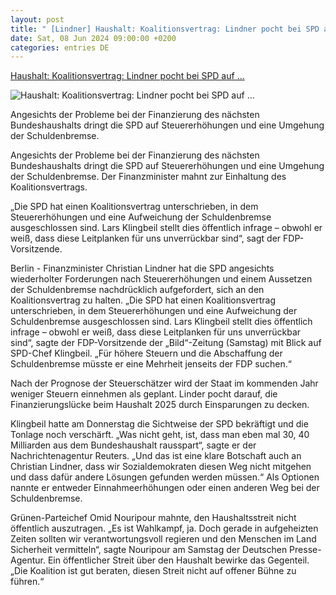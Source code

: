 ```yaml
---
layout: post
title: " [Lindner] Haushalt: Koalitionsvertrag: Lindner pocht bei SPD auf ..."
date: Sat, 08 Jun 2024 09:00:00 +0200
categories: entries DE
---
```

[Haushalt: Koalitionsvertrag: Lindner pocht bei SPD auf ...](https://www.mz.de/deutschland-und-welt/deutschland/koalitionsvertrag-lindner-pocht-bei-spd-auf-vereinbarungen-3859571)

![Haushalt: Koalitionsvertrag: Lindner pocht bei SPD auf ...](https://bmg-images.forward-publishing.io/2024/06/08/c4c4fdfd-a7e8-4025-bc8b-fce772f9a051.jpeg?rect=0%2C184%2C2048%2C1152&w=1024)

Angesichts der Probleme bei der Finanzierung des nächsten Bundeshaushalts dringt die SPD auf Steuererhöhungen und eine Umgehung der Schuldenbremse.

Angesichts der Probleme bei der Finanzierung des nächsten Bundeshaushalts dringt die SPD auf Steuererhöhungen und eine Umgehung der Schuldenbremse. Der Finanzminister mahnt zur Einhaltung des Koalitionsvertrags.

„Die SPD hat einen Koalitionsvertrag unterschrieben, in dem Steuererhöhungen und eine Aufweichung der Schuldenbremse ausgeschlossen sind. Lars Klingbeil stellt dies öffentlich infrage – obwohl er weiß, dass diese Leitplanken für uns unverrückbar sind“, sagt der FDP-Vorsitzende.

Berlin - Finanzminister Christian Lindner hat die SPD angesichts wiederholter Forderungen nach Steuererhöhungen und einem Aussetzen der Schuldenbremse nachdrücklich aufgefordert, sich an den Koalitionsvertrag zu halten. „Die SPD hat einen Koalitionsvertrag unterschrieben, in dem Steuererhöhungen und eine Aufweichung der Schuldenbremse ausgeschlossen sind. Lars Klingbeil stellt dies öffentlich infrage – obwohl er weiß, dass diese Leitplanken für uns unverrückbar sind“, sagte der FDP-Vorsitzende der „Bild“-Zeitung (Samstag) mit Blick auf SPD-Chef Klingbeil. „Für höhere Steuern und die Abschaffung der Schuldenbremse müsste er eine Mehrheit jenseits der FDP suchen.“

Nach der Prognose der Steuerschätzer wird der Staat im kommenden Jahr weniger Steuern einnehmen als geplant. Linder pocht darauf, die Finanzierungslücke beim Haushalt 2025 durch Einsparungen zu decken.

Klingbeil hatte am Donnerstag die Sichtweise der SPD bekräftigt und die Tonlage noch verschärft. „Was nicht geht, ist, dass man eben mal 30, 40 Milliarden aus dem Bundeshaushalt rausspart“, sagte er der Nachrichtenagentur Reuters. „Und das ist eine klare Botschaft auch an Christian Lindner, dass wir Sozialdemokraten diesen Weg nicht mitgehen und dass dafür andere Lösungen gefunden werden müssen.“ Als Optionen nannte er entweder Einnahmeerhöhungen oder einen anderen Weg bei der Schuldenbremse.

Grünen-Parteichef Omid Nouripour mahnte, den Haushaltsstreit nicht öffentlich auszutragen. „Es ist Wahlkampf, ja. Doch gerade in aufgeheizten Zeiten sollten wir verantwortungsvoll regieren und den Menschen im Land Sicherheit vermitteln“, sagte Nouripour am Samstag der Deutschen Presse-Agentur. Ein öffentlicher Streit über den Haushalt bewirke das Gegenteil. „Die Koalition ist gut beraten, diesen Streit nicht auf offener Bühne zu führen.“

